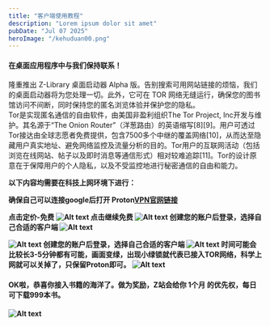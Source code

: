 ```yaml
---
title: "客户端使用教程"
description: "Lorem ipsum dolor sit amet"
pubDate: "Jul 07 2025"
heroImage: "/kehuduan00.png"
---
```

<h4>在桌面应用程序中与我们保持联系！</h4>
隆重推出 Z-Library 桌面启动器 Alpha 版。告别搜索可用网站链接的烦恼，我们的桌面启动器将为您处理一切。此外，它可在 TOR 网络无缝运行，确保您的图书馆访问不间断，同时保持您的匿名浏览体验并保护您的隐私。
  <br>
Tor是实现匿名通信的自由软件，由美国非盈利组织The Tor Project, Inc开发与维护。其名源于“The Onion Router”（洋葱路由）的英语缩写[8][9]。用户可透过Tor接达由全球志愿者免费提供，包含7500多个中继的覆盖网络[10]，从而达至隐藏用户真实地址、避免网络监控及流量分析的目的。Tor用户的互联网活动（包括浏览在线网站、帖子以及即时消息等通信形式）相对较难追踪[11]。Tor的设计原意在于保障用户的个人隐私，以及不受监控地进行秘密通信的自由和能力。

<b>以下内容均需要在科技上网环境下进行：</b>

<b>确保自己可以连接google后打开 Proton<a href="https://protonvpn.com" target="_blank" rel="noopener noreferrer">VPN官网链接</a>

<b>点击定价-免费</b>
![Alt text](/kehuduan1.png)
<b>点击继续免费</b>
![Alt text](/kehuduan2.png)
创建您的账户后登录，选择自己合适的客户端
![Alt text](/kehuduan00.png)

![Alt text](/kehuduan02.webp)
创建您的账户后登录，选择自己合适的客户端
![Alt text](/kehuduan03.png)
<b>时间可能会比较长3-5分钟都有可能，画面变绿，出现小绿锁就代表已接入TOR网络，科学上网就可以关掉了，只保留Proton即可。
![Alt text](/kehuduan04.png)
<h4>OK啦，恭喜你接入书籍的海洋了。做为奖励，Z站会给你 1个月 的优先权，每日可下载999本书。</h4></b>

![Alt text](/kehuduan05.png)

